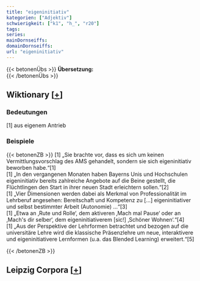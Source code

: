 ```yaml
---
title: "eigeninitiativ"
kategorien: ["Adjektiv"]
schwierigkeit: ["k1", "h_", "r20"]
tags:
series:
mainDornseiffs:
domainDornseiffs:
url: "eigeninitiativ"
---
```


{{< betonenÜbs >}}
**Übersetzung:**  
{{< /betonenÜbs >}}

## Wiktionary [[+](https://de.wiktionary.org/wiki/eigeninitiativ)]

### Bedeutungen
[1] aus eigenem Antrieb  

### Beispiele
{{< betonenZB >}}
[1] „Sie brachte vor, dass es sich um keinen Vermittlungsvorschlag des AMS gehandelt, sondern sie sich eigeninitiativ beworben habe.“[1]  
[1] „In den vergangenen Monaten haben Bayerns Unis und Hochschulen eigeninitiativ bereits zahlreiche Angebote auf die Beine gestellt, die Flüchtlingen den Start in ihrer neuen Stadt erleichtern sollen.“[2]  
[1] „Vier Dimensionen werden dabei als Merkmal von Professionalität im Lehrberuf angesehen: Bereitschaft und Kompetenz zu […] eigeninitiativer und selbst bestimmter Arbeit (Autonomie) …“[3]  
[1] „Etwa an ‚Rute und Rolle‘, dem aktiveren ‚Mach mal Pause‘ oder an ‚Mach's dir selber‘, dem eigeninitiativerem [sic!] ‚Schöner Wohnen‘.“[4]  
[1] „Aus der Perspektive der Lehrformen betrachtet und bezogen auf die universitäre Lehre wird die klassische Präsenzlehre um neue, interaktivere und eigeninitiativere Lernformen (u.a. das Blended Learning) erweitert.“[5]  

{{< /betonenZB >}}

## Leipzig Corpora [[+](https://corpora.uni-leipzig.de/en/res?word=eigeninitiativ&corpusId=deu_newscrawl-public_2018)]

